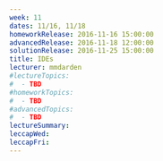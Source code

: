 ```yaml
---
week: 11
dates: 11/16, 11/18
homeworkRelease: 2016-11-16 15:00:00
advancedRelease: 2016-11-18 12:00:00
solutionRelease: 2016-11-25 15:00:00
title: IDEs
lecturer: mmdarden
#lectureTopics:
#  - TBD
#homeworkTopics:
#  - TBD
#advancedTopics:
#  - TBD
lectureSummary:
leccapWed:
leccapFri:
---
```


